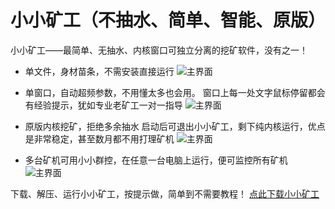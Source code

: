 # 小小矿工（不抽水、简单、智能、原版）

小小矿工——最简单、无抽水、内核窗口可独立分离的挖矿软件，没有之一！

* 单文件，身材苗条，不需安装直接运行
![主界面](https://github.com/MagicXC/GminerUITool/blob/main/0a.png)

* 单窗口，自动超频参数，不用懂太多也会用。
窗口上每一处文字鼠标停留都会有经验提示，犹如专业老矿工一对一指导
![主界面](https://github.com/MagicXC/GminerUITool/blob/main/1a.jpg)

* 原版内核挖矿，拒绝多余抽水
启动后可退出小小矿工，剩下纯内核运行，优点是非常稳定，甚至数月都不用打理矿机
![主界面](https://github.com/MagicXC/GminerUITool/blob/main/1b.jpg)

* 多台矿机可用小小群控，在任意一台电脑上运行，便可监控所有矿机
![主界面](https://github.com/MagicXC/GminerUITool/blob/main/1c.jpg)

下载、解压、运行小小矿工，按提示做，简单到不需要教程！ [点此下载小小矿工](https://github.com/MagicXC/GminerUITool/releases)
